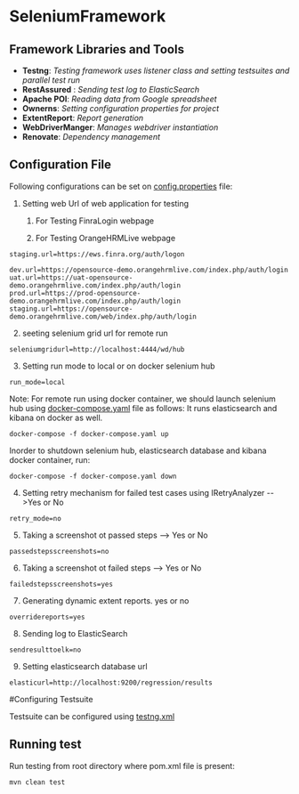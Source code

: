 # SeleniumFramework

## Framework Libraries and Tools

* **Testng**: *Testing framework uses listener class and setting testsuites and parallel test run*
* **RestAssured** : *Sending test log to ElasticSearch*
* **Apache POI**: *Reading data from Google spreadsheet*
* **Ownerns**: *Setting configuration properties for project*
* **ExtentReport**: *Report generation*
* **WebDriverManger**: *Manages webdriver instantiation*
* **Renovate**: *Dependency management*

## Configuration File
Following configurations can be set on [config.properties](src/test/resources/config.properties) file:

1. Setting web Url of web application for testing

   1. For Testing FinraLogin webpage
        
   2. For Testing OrangeHRMLive webpage

```
staging.url=https://ews.finra.org/auth/logon
```

```
dev.url=https://opensource-demo.orangehrmlive.com/index.php/auth/login
uat.url=https://uat-opensource-demo.orangehrmlive.com/index.php/auth/login
prod.url=https://prod-opensource-demo.orangehrmlive.com/index.php/auth/login
staging.url=https://opensource-demo.orangehrmlive.com/web/index.php/auth/login
```
2. seeting selenium grid url for remote run
```
seleniumgridurl=http://localhost:4444/wd/hub
```

3. Setting run mode to local or on docker selenium hub
```
run_mode=local
```

Note: For remote run using docker container, we should launch selenium hub using [docker-compose.yaml](docker-compose.yaml) file as follows:
It runs elasticsearch and kibana on docker as well.
```
docker-compose -f docker-compose.yaml up
```
Inorder to shutdown selenium hub, elasticsearch database and kibana docker container, run:
```
docker-compose -f docker-compose.yaml down
```
4. Setting retry mechanism for failed test cases using IRetryAnalyzer -->Yes or No
```
retry_mode=no
```

5. Taking a screenshot ot passed steps --> Yes or No
```
passedstepsscreenshots=no
```

6. Taking a screenshot ot failed steps --> Yes or No
```
failedstepsscreenshots=yes
```


7. Generating dynamic extent reports.  yes or no
```
overridereports=yes
```

8. Sending log to ElasticSearch
```
sendresulttoelk=no
```

9. Setting elasticsearch database url
```
elasticurl=http://localhost:9200/regression/results
```
#Configuring Testsuite

Testsuite can be configured using [testng.xml](testng.xml)
## Running test
Run testing from root directory where pom.xml file is present:
```
mvn clean test
```
